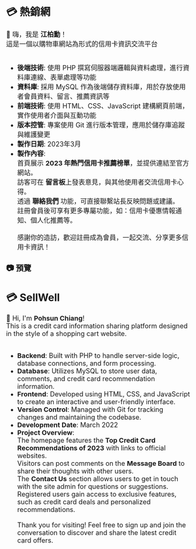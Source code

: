<h1>💳 熱銷網</h1>
<span style="font-size:18px;">
👋 嗨，我是 <b>江柏勳</b>！<br>
這是一個以購物車網站為形式的信用卡資訊交流平台<br>
<br>

- **後端技術**: 使用 PHP 撰寫伺服器端邏輯與資料處理，進行資料庫連線、表單處理等功能<br>
- **資料庫**: 採用 MySQL 作為後端儲存資料庫，用於存放使用者會員資料、留言、推薦資訊等<br>
- **前端技術**: 使用 HTML、CSS、JavaScript 建構網頁前端，實作使用者介面與互動功能<br>
- **版本控管**: 專案使用 Git 進行版本管理，應用於儲存庫追蹤與維護變更<br>
- **製作日期**: 2023年3月<br>
- **製作內容**: <br>
首頁展示 <b>2023 年熱門信用卡推薦榜單</b>，並提供連結至官方網站。<br>
訪客可在 <b>留言板</b>上發表意見，與其他使用者交流信用卡心得。<br>
透過 <b>聯絡我們</b> 功能，可直接聯繫站長反映問題或建議。<br>
註冊會員後可享有更多專屬功能，如：信用卡優惠情報通知、個人化推薦等。<br><br>
感謝你的造訪，歡迎註冊成為會員，一起交流、分享更多信用卡資訊！<br>
</span>

## 📷 預覽

<h1>💳 SellWell</h1>
<span style="font-size:18px;">
👋 Hi, I'm <b>Pohsun Chiang</b>!<br>
This is a credit card information sharing platform designed in the style of a shopping cart website.<br>
<br>

- **Backend**: Built with PHP to handle server-side logic, database connections, and form processing.<br>
- **Database**: Utilizes MySQL to store user data, comments, and credit card recommendation information.<br>
- **Frontend**: Developed using HTML, CSS, and JavaScript to create an interactive and user-friendly interface.<br>
- **Version Control**: Managed with Git for tracking changes and maintaining the codebase.<br>
- **Development Date**: March 2022<br>
- **Project Overview**: <br>
The homepage features the <b>Top Credit Card Recommendations of 2023</b> with links to official websites.<br>
Visitors can post comments on the <b>Message Board</b> to share their thoughts with other users.<br>
The <b>Contact Us</b> section allows users to get in touch with the site admin for questions or suggestions.<br>
Registered users gain access to exclusive features, such as credit card deals and personalized recommendations.<br><br>
Thank you for visiting! Feel free to sign up and join the conversation to discover and share the latest credit card offers.<br>
</span>